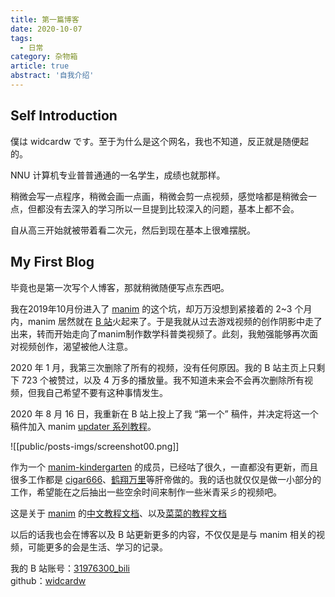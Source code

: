 ```yaml
---
title: 第一篇博客
date: 2020-10-07
tags: 
  - 日常
category: 杂物箱
article: true
abstract: '自我介绍'
---
```


## Self Introduction

僕は widcardw です。至于为什么是这个网名，我也不知道，反正就是随便起的。  

NNU 计算机专业普普通通的一名学生，成绩也就那样。  

稍微会写一点程序，稍微会画一点画，稍微会剪一点视频，感觉啥都是稍微会一点，但都没有去深入的学习所以一旦提到比较深入的问题，基本上都不会。

自从高三开始就被带着看二次元，然后到现在基本上很难摆脱。

## My First Blog

毕竟也是第一次写个人博客，那就稍微随便写点东西吧。

我在2019年10月份进入了 [manim](https://github.com/3b1b/manim) 的这个坑，却万万没想到紧接着的 2~3 个月内，manim 居然就在 [B 站](https://bilibili.com)火起来了。于是我就从过去游戏视频的创作阴影中走了出来，转而开始走向了manim制作数学科普类视频了。此刻，我勉强能够再次面对视频创作，渴望被他人注意。

2020 年 1 月，我第三次删除了所有的视频，没有任何原因。我的 B 站主页上只剩下 723 个被赞过，以及 4 万多的播放量。我不知道未来会不会再次删除所有视频，但我自己希望不要有这种事情发生。

2020 年 8 月 16 日，我重新在 B 站上投上了我 “第一个” 稿件，并决定将这一个稿件加入 manim [updater 系列教程](https://space.bilibili.com/31976300/channel/detail?cid=150999)。

![[public/posts-imgs/screenshot00.png]]

作为一个 [manim-kindergarten](https://github.com/manim-kindergarten) 的成员，已经咕了很久，一直都没有更新，而且很多工作都是 [cigar666](https://space.bilibili.com/66806831)、[鹤翔万里](https://space.bilibili.com/171431343)等肝帝做的。我的话也就仅仅是做一小部分的工作，希望能在之后抽出一些空余时间来制作一些米青采彡的视频吧。

这是关于 [manim](https://github.com/3b1b/manim) 的[中文教程文档](http://manim.org.cn)、以及[菜菜的教程文档](https://github.com/cai-hust/manim-tutorial-CN)

以后的话我也会在博客以及 B 站更新更多的内容，不仅仅是是与 manim 相关的视频，可能更多的会是生活、学习的记录。

我的 B 站账号：[31976300_bili](https://space.bilibili.com/31976300)  
github：[widcardw](https://github.com/widcardw)
